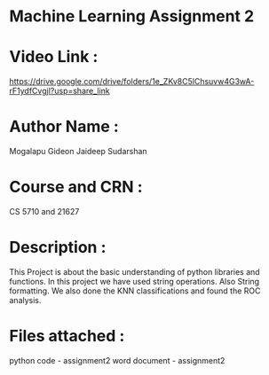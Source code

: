 # Machine Learning Assignment 2
# Video Link : 
https://drive.google.com/drive/folders/1e_ZKv8C5lChsuvw4G3wA-rF1ydfCvgjl?usp=share_link
# Author Name : 
Mogalapu Gideon Jaideep Sudarshan
# Course and CRN    : 
CS 5710 and 21627
# Description : 
This Project is about the basic understanding of python libraries and functions.
In this project we have used string operations. Also String formatting.
We also done the KNN classifications and found the ROC analysis.
# Files attached :
python code - assignment2
word document - assignment2

